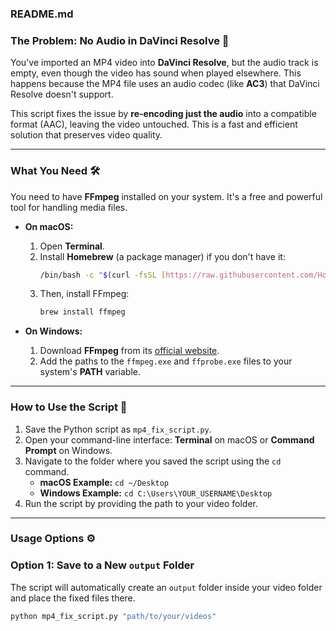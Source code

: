 ### README.md

### The Problem: No Audio in DaVinci Resolve 🧐

You've imported an MP4 video into **DaVinci Resolve**, but the audio track is empty, even though the video has sound when played elsewhere. This happens because the MP4 file uses an audio codec (like **AC3**) that DaVinci Resolve doesn't support.

This script fixes the issue by **re-encoding just the audio** into a compatible format (AAC), leaving the video untouched. This is a fast and efficient solution that preserves video quality.

---

### What You Need 🛠️

You need to have **FFmpeg** installed on your system. It's a free and powerful tool for handling media files.

* **On macOS:**
    1.  Open **Terminal**.
    2.  Install **Homebrew** (a package manager) if you don't have it:
        ```sh
        /bin/bash -c "$(curl -fsSL [https://raw.githubusercontent.com/Homebrew/install/HEAD/install.sh](https://raw.githubusercontent.com/Homebrew/install/HEAD/install.sh))"
        ```
    3.  Then, install FFmpeg:
        ```sh
        brew install ffmpeg
        ```

* **On Windows:**
    1.  Download **FFmpeg** from its [official website](https://ffmpeg.org/download.html).
    2.  Add the paths to the `ffmpeg.exe` and `ffprobe.exe` files to your system's **PATH** variable.

---

### How to Use the Script 🚀

1.  Save the Python script as `mp4_fix_script.py`.
2.  Open your command-line interface: **Terminal** on macOS or **Command Prompt** on Windows.
3.  Navigate to the folder where you saved the script using the `cd` command.
    * **macOS Example:** `cd ~/Desktop`
    * **Windows Example:** `cd C:\Users\YOUR_USERNAME\Desktop`
4.  Run the script by providing the path to your video folder.

---

### Usage Options ⚙️

### Option 1: Save to a New `output` Folder

The script will automatically create an `output` folder inside your video folder and place the fixed files there.

```sh
python mp4_fix_script.py "path/to/your/videos"
